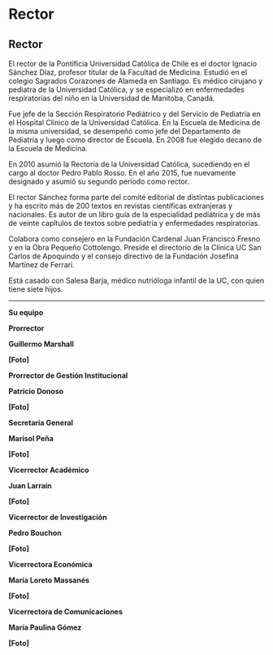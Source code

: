 # Rector

## **Rector**

El rector de la Pontificia Universidad Católica de Chile es el doctor Ignacio Sánchez Díaz, profesor titular de la Facultad de Medicina. Estudió en el colegio Sagrados Corazones de Alameda en Santiago. Es médico cirujano y pediatra de la Universidad Católica, y se especializó en enfermedades respiratorias del niño en la Universidad de Manitoba, Canadá.  


Fue jefe de la Sección Respiratorio Pediátrico y del Servicio de Pediatría en el Hospital Clínico de la Universidad Católica. En la Escuela de Medicina de la misma universidad, se desempeñó como jefe del Departamento de Pediatría y luego como director de Escuela. En 2008 fue elegido decano de la Escuela de Medicina.  


En 2010 asumió la Rectoría de la Universidad Católica, sucediendo en el cargo al doctor Pedro Pablo Rosso. En el año 2015, fue nuevamente designado y asumió su segundo período como rector.  


El rector Sánchez forma parte del comité editorial de distintas publicaciones y ha escrito más de 200 textos en revistas científicas extranjeras y nacionales. Es autor de un libro guía de la especialidad pediátrica y de más de veinte capítulos de textos sobre pediatría y enfermedades respiratorias.  


Colabora como consejero en la Fundación Cardenal Juan Francisco Fresno y en la Obra Pequeño Cottolengo. Preside el directorio de la Clínica UC San Carlos de Apoquindo y el consejo directivo de la Fundación Josefina Martínez de Ferrari.  


Está casado con Salesa Barja, médico nutrióloga infantil de la UC, con quien tiene siete hijos.  
  
****

**Su equipo**  


**Prorrector**

**Guillermo Marshall**

**\[Foto\]**  


**Prorrector de Gestión Institucional**

**Patricio Donoso**

**\[Foto\]**  


**Secretaria General**

**Marisol Peña**

**\[Foto\]**  


**Vicerrector Académico**

**Juan Larraín**

**\[Foto\]**  


**Vicerrector de Investigación**

**Pedro Bouchon**

**\[Foto\]**  


**Vicerrectora Económica**

**María Loreto Massanés**

**\[Foto\]**  


**Vicerrectora de Comunicaciones**

**María Paulina Gómez**

**\[Foto\]**  


